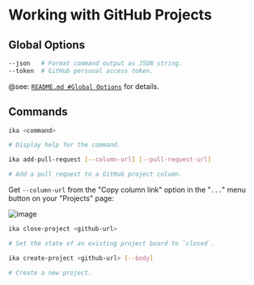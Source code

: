 # Working with GitHub Projects

## Global Options

```bash
--json   # Format command output as JSON string.
--token  # GitHub personal access token.
```

@see: [`README.md #Global Options`](https://github.com/Financial-Times/github/blob/master/README.md#global-options) for details.

## Commands

```bash
ika <command>

# Display help for the command.
```

```bash
ika add-pull-request [--column-url] [--pull-request-url]

# Add a pull request to a GitHub project column.
```

Get `--column-url` from the "Copy column link" option in the "`...`" menu button on your "Projects" page:

![image](https://user-images.githubusercontent.com/224547/57067238-5e202480-6cc6-11e9-92dc-dfc663a66105.png)


```bash
ika close-project <github-url>

# Set the state of an existing project board to `closed`.
```

```bash
ika create-project <github-url> [--body]

# Create a new project.
```
